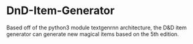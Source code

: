 # DnD-Item-Generator
Based off of the python3 module textgenrnn architecture, the D&amp;D item generator can generate new magical items based on the 5th edition.
